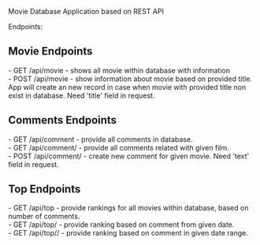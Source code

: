 Movie Database Application based on REST API

Endpoints:
<h2>Movie Endpoints</h2>
- GET /api/movie - shows all movie within database with information<br>
- POST /api/movie - show information about movie based on provided title. App will create an new record in case
when movie with provided title non exist in database. Need 'title' field in request.<br>

<h2>Comments Endpoints</h2> 
- GET /api/comment - provide all comments in database.<br>
- GET /api/comment/<movie_id> - provide all comments related with given film.<br>
- POST /api/comment/<movie_id> - create new comment for given movie. Need 'text' field in request.<br>

<h2>Top Endpoints</h2>
- GET /api/top - provide rankings for all movies within database, based on number of comments.<br>
- GET /api/top/<yyyy-mm-dd> - provide ranking based on comment from given date.<br>
- GET /api/top/<yyyy-mm-dd>/<yyyy-mm-dd> - provide ranking based on comment in given date range.<br>
